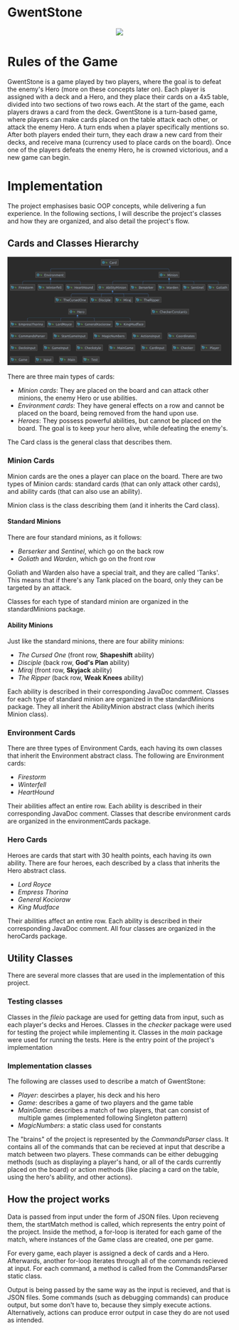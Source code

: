 # GwentStone

<div align="center"><img src="https://tenor.com/view/witcher3-gif-9340436.gif" width="500px"></div><r>

# Rules of the Game

GwentStone is a game played by two players, where the goal is to defeat the enemy's Hero (more on these concepts later on). Each player is assigned with a deck and a Hero, and they place their cards on a 4x5 table, divided into two sections of two rows each. 
At the start of the game, each players draws a card from the deck. GwentStone is a turn-based game, where players can make cards placed on the table attack each other, or attack the enemy Hero. A turn ends when a player specifically mentions so. After both players ended their turn, they each draw a new card from their decks, and receive mana (currency used to place cards on the board).
Once one of the players defeats the enemy Hero, he is crowned victorious, and a new game can begin.

# Implementation

The project emphasises basic OOP concepts, while delivering a fun experience. In the following sections, I will describe the project's classes and how they are organized, and also detail the project's flow.

## Cards and Classes Hierarchy
  
![Diagram](Diagram.jpg)

There are three main types of cards:
- *Minion cards*: They are placed on the board and can attack other minions, the enemy Hero or use abilities.
- *Environment cards*: They have general effects on a row and cannot be placed on the board, being removed from the hand upon use.
- *Heroes*: They possess powerful abilities, but cannot be placed on the board. The goal is to keep your hero alive, while defeating the enemy's.

The Card class is the general class that describes them.

### Minion Cards

Minion cards are the ones a player can place on the board. There are two types of Minion cards:
standard cards (that can only attack other cards), and ability cards (that can also use an ability).

Minion class is the class describing them (and it inherits the Card class).

#### Standard Minions

There are four standard minions, as it follows:

- *Berserker* and *Sentinel*, which go on the back row
- *Goliath* and *Warden*, which go on the front row

Goliath and Warden also have a special trait, and they are called 'Tanks'. This means that if there's any Tank placed on the board, only they can be targeted by an attack.

Classes for each type of standard minion are organized in the standardMinions package.

#### Ability Minions

Just like the standard minions, there are four ability minions:

- *The Cursed One* (front row, **Shapeshift** ability)
- *Disciple* (back row, **God's Plan** ability)
- *Miraj* (front row, **Skyjack** ability)
- *The Ripper* (back row, **Weak Knees** ability)

Each ability is described in their corresponding JavaDoc comment.
Classes for each type of standard minion are organized in the standardMinions package. They all inherit the AbilityMinion abstract class (which iherits Minion class).

### Environment Cards

There are three types of Environment Cards, each having its own classes that inherit the Environment abstract class. The following are Environment cards:

- *Firestorm*
- *Winterfell*
- *HeartHound*

Their abilities affect an entire row. Each ability is described in their corresponding JavaDoc comment. Classes that describe environment cards are organized in the environmentCards package.

### Hero Cards

Heroes are cards that start with 30 health points, each having its own ability. There are four heroes, each described by a class that inherits the Hero abstract class.

- *Lord Royce*
- *Empress Thorina*
- *General Kocioraw*
- *King Mudface*

Their abilities affect an entire row. Each ability is described in their corresponding JavaDoc comment. All four classes are organized in the heroCards package.

## Utility Classes

There are several more classes that are used in the implementation of this project.

### Testing classes

Classes in the *fileio* package are used for getting data from input, such as each player's decks and Heroes.
Classes in the *checker* package were used for testing the project while implementing it.
Classes in the *main* package were used for running the tests. Here is the entry point of the project's implementation

### Implementation classes

The following are classes used to describe a match of GwentStone:

- *Player*: descirbes a player, his deck and his hero
- *Game*: describes a game of two players and the game table
- *MainGame*: describes a match of two players, that can consist of multiple games (implemented following Singleton pattern)
- *MagicNumbers*: a static class used for constants

The "brains" of the project is represented by the *CommandsParser* class. It contains all of the commands that can be recieved at input that describe a match between two players. These commands can be either debugging methods (such as displaying a player's hand, or all of the cards currently placed on the board) or action methods (like placing a card on the table, using the hero's ability, and other actions).

## How the project works

Data is passed from input under the form of JSON files. Upon recieveng them, the startMatch method is called, which represents the entry point of the project. Inside the method, a for-loop is iterated for each game of the match, where instances of the Game class are created, one per game.

For every game, each player is assigned a deck of cards and a Hero. Afterwards, another for-loop iterates through all of the commands recieved at input. For each command, a method is called from the CommandsParser static class.

Output is being passed by the same way as the input is recieved, and that is JSON files. Some commands (such as debugging commands) can produce output, but some don't have to, because they simply execute actions. Alternatively, actions can produce error output in case they do are not used as intended.

